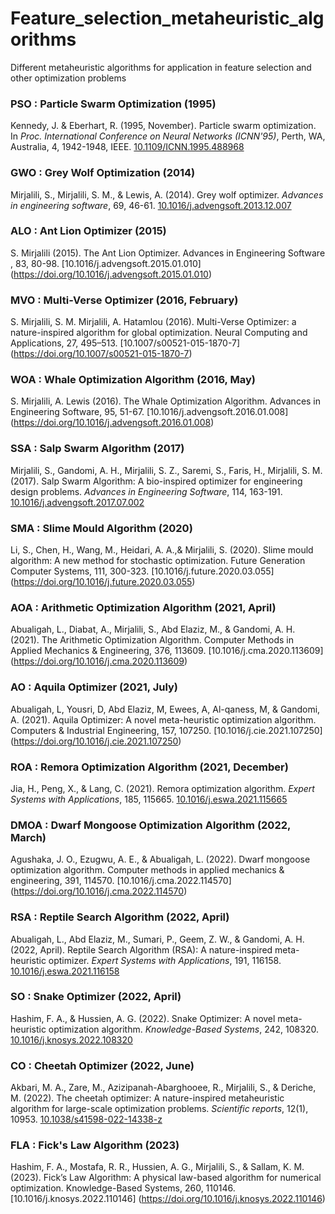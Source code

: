 # Feature_selection_metaheuristic_algorithms
 Different metaheuristic algorithms for application in feature selection and other optimization problems

### PSO : Particle Swarm Optimization (1995)
Kennedy, J. & Eberhart, R. (1995, November). Particle swarm optimization. In _Proc. International Conference on Neural Networks (ICNN'95)_, Perth, WA, Australia, 4, 1942-1948, IEEE. [10.1109/ICNN.1995.488968](https://doi.org/10.1109/ICNN.1995.488968)

### GWO : Grey Wolf Optimization (2014)
Mirjalili, S., Mirjalili, S. M., & Lewis, A. (2014). Grey wolf optimizer. _Advances in engineering software_, 69, 46-61. [10.1016/j.advengsoft.2013.12.007](https://doi.org/10.1016/j.advengsoft.2013.12.007) 

### ALO : Ant Lion Optimizer (2015)
S. Mirjalili (2015). The Ant Lion Optimizer. Advances in Engineering Software , 83, 80-98. [10.1016/j.advengsoft.2015.01.010] (https://doi.org/10.1016/j.advengsoft.2015.01.010)

### MVO : Multi-Verse Optimizer (2016, February)
S. Mirjalili, S. M. Mirjalili, A. Hatamlou (2016). Multi-Verse Optimizer: a nature-inspired algorithm for global optimization. Neural Computing and Applications, 27, 495–513. [10.1007/s00521-015-1870-7] (https://doi.org/10.1007/s00521-015-1870-7)

### WOA : Whale Optimization Algorithm (2016, May)
S. Mirjalili, A. Lewis (2016). The Whale Optimization Algorithm. Advances in Engineering Software, 95, 51-67. [10.1016/j.advengsoft.2016.01.008] (https://doi.org/10.1016/j.advengsoft.2016.01.008)

### SSA : Salp Swarm Algorithm (2017)
Mirjalili, S., Gandomi, A. H., Mirjalili, S. Z., Saremi, S., Faris, H., Mirjalili, S. M. (2017). Salp Swarm Algorithm: A bio-inspired optimizer for engineering design problems. _Advances in Engineering Software_, 114, 163-191. [10.1016/j.advengsoft.2017.07.002](https://doi.org/10.1016/j.advengsoft.2017.07.002)

### SMA : Slime Mould Algorithm (2020)
Li, S., Chen, H., Wang, M., Heidari, A. A.,& Mirjalili, S. (2020). Slime mould algorithm: A new method for stochastic optimization. Future Generation Computer Systems, 111, 300-323. [10.1016/j.future.2020.03.055] (https://doi.org/10.1016/j.future.2020.03.055)

### AOA : Arithmetic Optimization Algorithm (2021, April)
Abualigah, L., Diabat, A., Mirjalili, S., Abd Elaziz, M., & Gandomi, A. H. (2021). The Arithmetic Optimization Algorithm. Computer Methods in Applied Mechanics & Engineering, 376, 113609. [10.1016/j.cma.2020.113609] (https://doi.org/10.1016/j.cma.2020.113609)

### AO : Aquila Optimizer (2021, July)
Abualigah, L, Yousri, D, Abd Elaziz, M, Ewees, A, Al-qaness, M, & Gandomi, A. (2021). Aquila Optimizer: A novel meta-heuristic optimization algorithm. Computers & Industrial Engineering, 157, 107250. [10.1016/j.cie.2021.107250] (https://doi.org/10.1016/j.cie.2021.107250)

### ROA : Remora Optimization Algorithm (2021, December)
Jia, H., Peng, X., & Lang, C. (2021). Remora optimization algorithm. _Expert Systems with Applications_, 185, 115665. [10.1016/j.eswa.2021.115665](https://doi.org/10.1016/j.eswa.2021.115665)

### DMOA : Dwarf Mongoose Optimization Algorithm (2022, March)
Agushaka, J. O., Ezugwu, A. E., & Abualigah, L. (2022). Dwarf mongoose optimization algorithm. Computer methods in applied mechanics & engineering, 391, 114570. [10.1016/j.cma.2022.114570] (https://doi.org/10.1016/j.cma.2022.114570)

### RSA : Reptile Search Algorithm (2022, April)
Abualigah, L., Abd Elaziz, M., Sumari, P., Geem, Z. W., & Gandomi, A. H. (2022, April). Reptile Search Algorithm (RSA): A nature-inspired meta-heuristic optimizer. _Expert Systems with Applications_, 191, 116158. [10.1016/j.eswa.2021.116158](https://doi.org/10.1016/j.eswa.2021.116158) 

### SO : Snake Optimizer (2022, April)
Hashim, F. A., & Hussien, A. G. (2022). Snake Optimizer: A novel meta-heuristic optimization algorithm. _Knowledge-Based Systems_, 242, 108320. [10.1016/j.knosys.2022.108320](https://doi.org/10.1016/j.knosys.2022.108320) 

### CO : Cheetah Optimizer (2022, June)
Akbari, M. A., Zare, M., Azizipanah-Abarghooee, R., Mirjalili, S., & Deriche, M. (2022). The cheetah optimizer: A nature-inspired metaheuristic algorithm for large-scale optimization problems. _Scientific reports_, 12(1), 10953. [10.1038/s41598-022-14338-z](https://doi.org/10.1038/s41598-022-14338-z) 

### FLA : Fick's Law Algorithm (2023)
Hashim, F. A., Mostafa, R. R., Hussien, A. G., Mirjalili, S., & Sallam, K. M. (2023). Fick’s Law Algorithm: A physical law-based algorithm for numerical optimization. Knowledge-Based Systems, 260, 110146. [10.1016/j.knosys.2022.110146] (https://doi.org/10.1016/j.knosys.2022.110146)
